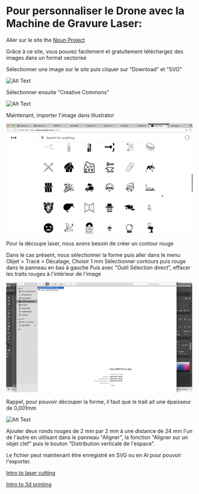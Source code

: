 # **Pour personnaliser le Drone avec la Machine de Gravure Laser:**

Aller sur le site the [Noun Project](https://thenounproject.com)

Grâce à ce site, vous pouvez facilement et gratuitement téléchargez des images dans un format vectorisé

Sélectionner une image sur le site puis cliquer sur "Download" et "SVG"

![Alt Text](Gifs3/01.gif)

Sélectionner ensuite "Creative Commons"

![Alt Text](Gifs3/02.gif)

Maintenant, importer l'image dans Illustrator

![Alt Text](Gifs3/03.gif)

Pour la découpe laser, nous avons besoin de créer un contour rouge

Dans le cas présent, nous sélectionner la forme puis aller dans le menu Objet > Tracé > Décalage,
Choisir 1 mm
Sélectionner contours puis rouge dans le panneau en bas à gauche
Puis avec "Outil Sélection direct", effacer les traits rouges à l'intérieur de l'image

![Alt Text](Gifs3/04.gif)

Rappel, pour pouvoir découper la forme, il faut que le trait ait une épaisseur de 0,001mm

![Alt Text](Gifs3/05.gif)

Ajouter deux ronds rouges de 2 mm par 2 mm à une distance de 24 mm l'un de l'autre en utilisant dans le panneau "Aligner", la fonction "Aligner sur un objet clef" puis le bouton "Distribution verticale de l'espace".  

Le fichier peut maintenant être enregistré en SVG ou en AI pour pouvoir l'exporter.

[Intro to laser cutting](https://youtu.be/T_0pDgfpme8?list=PL_t1-MryummxwZb7xBvnf4TLlFhXNdn7D)

[Intro to 3d printing](https://youtu.be/FzPWmxMxMAc?list=PL_t1-MryummxwZb7xBvnf4TLlFhXNdn7D)

